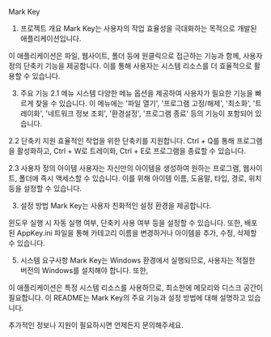 Mark Key
1. 프로젝트 개요
Mark Key는 사용자의 작업 효율성을 극대화하는 목적으로 개발된 애플리케이션입니다.

이 애플리케이션은 파일, 웹사이트, 폴더 등에 원클릭으로 접근하는 기능과 함께, 사용자 정의 단축키 기능을 제공합니다. 
이를 통해 사용자는 시스템 리소스를 더 효율적으로 활용할 수 있습니다.

3. 주요 기능
2.1 메뉴 시스템
다양한 메뉴 옵션을 제공하여 사용자가 필요한 기능을 빠르게 찾을 수 있습니다.
이 메뉴에는 '파일 열기', '프로그램 고정/해제', '최소화', '트레이화', '네트워크 정보 조회', '환경설정', '프로그램 종료' 등의 기능이 포함되어 있습니다.

2.2 단축키 지원
효율적인 작업을 위한 단축키를 지원합니다. 
Ctrl + Q를 통해 프로그램을 활성화하고, Ctrl + W로 트레이화, Ctrl + E로 프로그램을 종료할 수 있습니다.

2.3 사용자 정의 아이템
사용자는 자신만의 아이템을 생성하여 원하는 프로그램, 웹사이트, 폴더에 즉시 액세스할 수 있습니다. 
이를 위해 아이템 이름, 도움말, 타입, 경로, 위치 등을 설정할 수 있습니다.

3. 설정 방법
Mark Key는 사용자 친화적인 설정 환경을 제공합니다.

윈도우 실행 시 자동 실행 여부, 단축키 사용 여부 등을 설정할 수 있습니다. 
또한, 배포된 AppKey.ini 파일을 통해 카테고리 이름을 변경하거나 아이템을 추가, 수정, 삭제할 수 있습니다.

5. 시스템 요구사항
Mark Key는 Windows 환경에서 실행되므로, 사용자는 적절한 버전의 Windows를 설치해야 합니다. 또한,

이 애플리케이션은 특정 시스템 리소스를 사용하므로, 최소한에 메모리와 디스크 공간이 필요합니다.
이 README는 Mark Key의 주요 기능과 설정 방법에 대해 설명하고 있습니다. 

추가적인 정보나 지원이 필요하시면 언제든지 문의해주세요.

